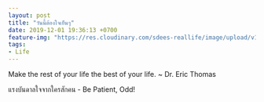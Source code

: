 ```yaml
---
layout: post
title: "วันนี้ต้องใจเย็นๆ"
date: 2019-12-01 19:36:13 +0700
feature-img: "https://res.cloudinary.com/sdees-reallife/image/upload/v1555658919/sample_feature_img.png"
tags:
- Life
---
```

Make the rest of your life the best of your life. ~ Dr. Eric Thomas

<i class="fa fa-child" style="color:plum"></i>

แรงบันดาลใจจากใครสักคน - Be Patient, Odd!
